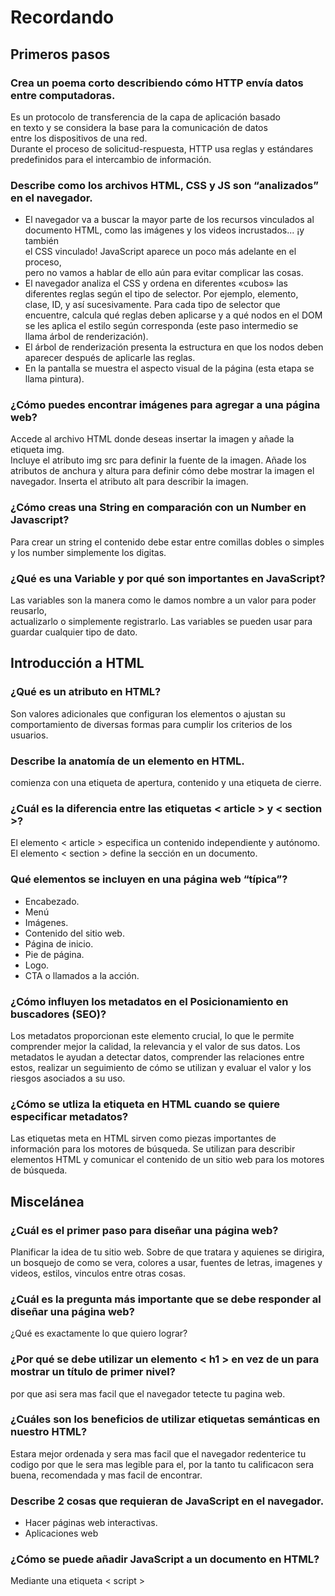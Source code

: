 # Recordando
## Primeros pasos
### Crea un poema corto describiendo cómo HTTP envía datos entre computadoras.
 Es un protocolo de transferencia de la capa de aplicación basado   
 en texto y se considera la base para la comunicación   de datos   
 entre los dispositivos de una red.   
 Durante el proceso de solicitud-respuesta, HTTP usa reglas y estándares   
 predefinidos para el intercambio de información.
### Describe como los archivos HTML, CSS y JS son “analizados” en el navegador.
* El navegador va a buscar la mayor parte de los recursos vinculados al   
documento HTML, como las imágenes y los videos incrustados... ¡y también  
 el CSS vinculado! JavaScript aparece un poco más adelante en el proceso,   
 pero no vamos a hablar de ello aún para evitar complicar las cosas.
* El navegador analiza el CSS y ordena en diferentes «cubos» las  
 diferentes reglas según el tipo de selector. Por ejemplo, elemento,  
  clase, ID, y así sucesivamente. Para cada tipo de selector que  
   encuentre, calcula qué reglas deben aplicarse y a qué nodos en el DOM  
    se les aplica el estilo según corresponda (este paso intermedio se  
     llama árbol de renderización).
* El árbol de renderización presenta la estructura en que los nodos deben   
 aparecer después de aplicarle las reglas.
* En la pantalla se muestra el aspecto visual de la página (esta etapa se 
 llama pintura).
### ¿Cómo puedes encontrar imágenes para agregar a una página web?
Accede al archivo HTML donde deseas insertar la imagen y añade la etiqueta img.  
 Incluye el atributo img src para definir la fuente de la imagen. Añade los  
  atributos de anchura y altura para definir cómo debe mostrar la imagen el  
   navegador. Inserta el atributo alt para describir la imagen.
### ¿Cómo creas una String en comparación con un Number en Javascript?
Para crear un string el contenido debe estar entre comillas dobles o simples  
y los number simplemente los digitas.
### ¿Qué es una Variable y por qué son importantes en JavaScript?
Las variables son la manera como le damos nombre a un valor para poder reusarlo,  
 actualizarlo o simplemente registrarlo. Las variables se pueden usar para   guardar cualquier tipo de dato.
## Introducción a HTML
### ¿Qué es un atributo en HTML?
Son valores adicionales que configuran los elementos o ajustan su comportamiento de diversas formas para cumplir los criterios de los usuarios.
### Describe la anatomía de un elemento en HTML.
comienza con una etiqueta de apertura, contenido y una etiqueta de cierre.
### ¿Cuál es la diferencia entre las etiquetas < article > y < section >?
El elemento < article > especifica un contenido independiente y autónomo. El elemento < section > define la sección en un documento.
### Qué elementos se incluyen en una página web “típica”?
* Encabezado.
* Menú
* Imágenes.
* Contenido del sitio web.
* Página de inicio.
* Pie de página.
* Logo.
* CTA o llamados a la acción.
### ¿Cómo influyen los metadatos en el Posicionamiento en buscadores (SEO)?
Los metadatos proporcionan este elemento crucial, lo que le permite comprender mejor la calidad, la relevancia y el valor de sus datos. Los metadatos le ayudan a detectar datos, comprender las relaciones entre estos, realizar un seguimiento de cómo se utilizan y evaluar el valor y los riesgos asociados a su uso.
### ¿Cómo se utliza la etiqueta <meta> en HTML cuando se quiere especificar metadatos?
Las etiquetas meta en HTML sirven como piezas importantes de información para los motores de búsqueda. Se utilizan para describir elementos HTML y comunicar el contenido de un sitio web para los motores de búsqueda.
## Miscelánea
### ¿Cuál es el primer paso para diseñar una página web?
Planificar la idea de tu sitio web. Sobre de que tratara y aquienes se dirigira, un bosquejo de como se vera, colores a usar, fuentes de letras, imagenes y videos, estilos, vinculos entre otras cosas. 
### ¿Cuál es la pregunta más importante que se debe responder al diseñar una página web?
¿Qué es exactamente lo que quiero lograr?
### ¿Por qué se debe utilizar un elemento < h1 > en vez de un <span> para mostrar un título de primer nivel?
por que asi sera mas facil que el navegador tetecte tu pagina web.
### ¿Cuáles son los beneficios de utilizar etiquetas semánticas en nuestro HTML?
Estara mejor ordenada y sera mas facil que el navegador redenterice tu codigo por que le sera mas legible para el, por la tanto tu calificacon sera buena, recomendada y mas facil de encontrar.
### Describe 2 cosas que requieran de JavaScript en el navegador.
* Hacer páginas web interactivas.
* Aplicaciones web
### ¿Cómo se puede añadir JavaScript a un documento en HTML?
Mediante una etiqueta < script >